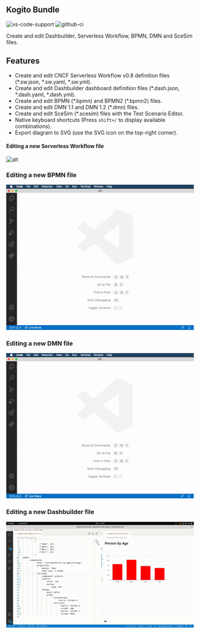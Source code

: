 ## Kogito Bundle

![vs-code-support](https://img.shields.io/badge/Visual%20Studio%20Code-1.66.0+-blue.svg)
![github-ci](https://github.com/kiegroup/kie-tools/actions/workflows/ci_build.yml/badge.svg)

Create and edit Dashbuilder, Serverless Workflow, BPMN, DMN and SceSim files.

## Features

- Create and edit CNCF Serverless Workflow v0.8 definition files (\*.sw.json, \*.sw.yaml, \*.sw.yml).
- Create and edit Dashbuilder dashboard definition files (\*.dash.json, \*.dash.yaml, \*.dash.yml).
- Create and edit BPMN (\*.bpmn) and BPMN2 (\*.bpmn2) files.
- Create and edit DMN 1.1 and DMN 1.2 (\*.dmn) files.
- Create and edit SceSim (\*.scesim) files with the Test Scenario Editor.
- Native keyboard shortcuts (Press `shift+/` to display available combinations).
- Export diagram to SVG (use the SVG icon on the top-right corner).

#### Editing a new Serverless Workflow file

![alt](./gifs/sw.gif?raw=true)

### Editing a new BPMN file

![alt](./gifs/bpmn.gif?raw=true)

### Editing a new DMN file

![alt](./gifs/dmn.gif?raw=true)

### Editing a new Dashbuilder file

![alt](./gifs/dashbuilder.gif?raw=true)
